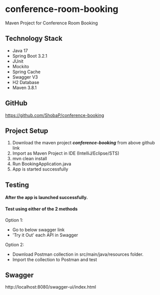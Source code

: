 # conference-room-booking
Maven Project for Conference Room Booking

Technology Stack
------------------
- Java 17 
- Spring Boot 3.2.1
- JUnit
- Mockito
- Spring Cache
- Swagger V3
- H2 Database
- Maven 3.8.1

GitHub
----------------
https://github.com/ShobaP/conference-booking

Project Setup
--------------------
1. Download the maven project <b><I>conference-booking</I></B> from above github link
2. Import as Maven Project in IDE (IntelliJ/Eclipse/STS)
3. mvn clean install
4. Run BookingApplication.java
5. App is started successfully

Testing
-------------------
#### After the app is launched successfully.
#### Test using either of the 2 methods

Option 1: 
- Go to below swagger link
- 'Try it Out' each API in Swagger

Option 2:
- Download Postman collection in src/main/java/resources folder.
- Import the collection to Postman and test

Swagger
--------------------
http://localhost:8080/swagger-ui/index.html



